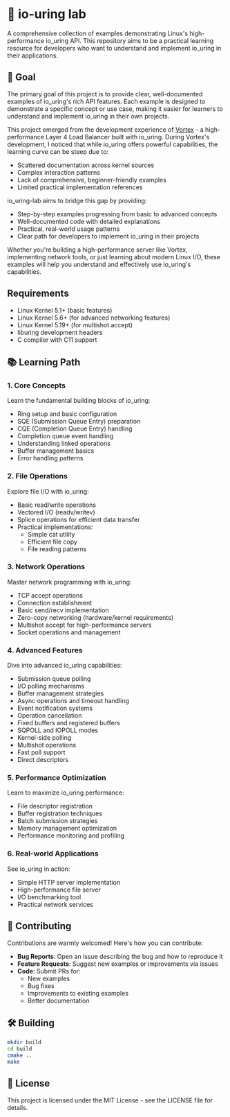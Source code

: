 # 🚀 io-uring lab

A comprehensive collection of examples demonstrating Linux's high-performance io_uring API. This repository aims to be a practical learning resource for developers who want to understand and implement io_uring in their applications.

## 🎯 Goal

The primary goal of this project is to provide clear, well-documented examples of io_uring's rich API features. Each example is designed to demonstrate a specific concept or use case, making it easier for learners to understand and implement io_uring in their own projects.

This project emerged from the development experience of [Vortex](https://github.com/dyatlov/vortex) - a high-performance Layer 4 Load Balancer built with io_uring. During Vortex's development, I noticed that while io_uring offers powerful capabilities, the learning curve can be steep due to:
- Scattered documentation across kernel sources
- Complex interaction patterns
- Lack of comprehensive, beginner-friendly examples
- Limited practical implementation references

io_uring-lab aims to bridge this gap by providing:
- Step-by-step examples progressing from basic to advanced concepts
- Well-documented code with detailed explanations
- Practical, real-world usage patterns
- Clear path for developers to implement io_uring in their projects

Whether you're building a high-performance server like Vortex, implementing network tools, or just learning about modern Linux I/O, these examples will help you understand and effectively use io_uring's capabilities.

## Requirements
- Linux Kernel 5.1+ (basic features)
- Linux Kernel 5.6+ (for advanced networking features)
- Linux Kernel 5.19+ (for multishot accept)
- liburing development headers
- C compiler with C11 support

## 📚 Learning Path

### 1. Core Concepts
Learn the fundamental building blocks of io_uring:
- Ring setup and basic configuration
- SQE (Submission Queue Entry) preparation
- CQE (Completion Queue Entry) handling
- Completion queue event handling
- Understanding linked operations
- Buffer management basics
- Error handling patterns

### 2. File Operations
Explore file I/O with io_uring:
- Basic read/write operations
- Vectored I/O (readv/writev)
- Splice operations for efficient data transfer
- Practical implementations:
  - Simple cat utility
  - Efficient file copy
  - File reading patterns

### 3. Network Operations
Master network programming with io_uring:
- TCP accept operations
- Connection establishment
- Basic send/recv implementation
- Zero-copy networking (hardware/kernel requirements)
- Multishot accept for high-performance servers
- Socket operations and management

### 4. Advanced Features
Dive into advanced io_uring capabilities:
- Submission queue polling
- I/O polling mechanisms
- Buffer management strategies
- Async operations and timeout handling
- Event notification systems
- Operation cancellation
- Fixed buffers and registered buffers
- SQPOLL and IOPOLL modes
- Kernel-side polling
- Multishot operations
- Fast poll support
- Direct descriptors

### 5. Performance Optimization
Learn to maximize io_uring performance:
- File descriptor registration
- Buffer registration techniques
- Batch submission strategies
- Memory management optimization
- Performance monitoring and profiling

### 6. Real-world Applications
See io_uring in action:
- Simple HTTP server implementation
- High-performance file server
- I/O benchmarking tool
- Practical network services

## 🤝 Contributing

Contributions are warmly welcomed! Here's how you can contribute:

- **Bug Reports**: Open an issue describing the bug and how to reproduce it
- **Feature Requests**: Suggest new examples or improvements via issues
- **Code**: Submit PRs for:
  - New examples
  - Bug fixes
  - Improvements to existing examples
  - Better documentation

## 🛠️ Building

```bash
mkdir build
cd build
cmake ..
make
```

## 📝 License

This project is licensed under the MIT License - see the LICENSE file for details.